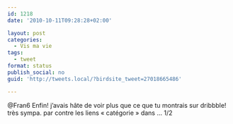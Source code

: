 ```yaml
---
id: 1218
date: '2010-10-11T09:28:28+02:00'

layout: post
categories:
  - Vis ma vie
tags:
  - tweet
format: status
publish_social: no
guid: 'http://tweets.local/?birdsite_tweet=27018665486'

---
```


@Fran6 Enfin! j’avais hâte de voir plus que ce que tu montrais sur dribbble! très sympa. par contre les liens « catégorie » dans … 1/2